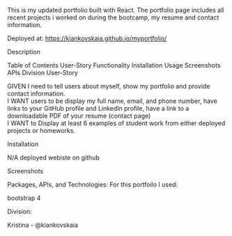 This is my updated portfolio built with React. The portfolio page includes all recent projects i worked on during the bootcamp, my resume and contact information.


Deployed at: https://kiankovskaia.github.io/myportfolio/


Description

Table of Contents
User-Story
Functionality
Installation
Usage
Screenshots
APIs
Division
User-Story

GIVEN I need to tell users about myself, show my portfolio and provide contact information.
<br>
I WANT users to be display my full name, email, and phone number, have links to your GitHub profile and LinkedIn profile, have a link to a downloadable PDF of your resume (contact page)
<br>
I WANT to Display at least 6 examples of student work from either deployed projects or homeworks.


Installation

N/A deployed webiste on github


Screenshots


Packages, APIs, and Technologies:
For this portfoilo I used:

bootstrap 4


Division:

Kristina - @kiankovskaia
